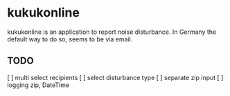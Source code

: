 # kukukonline

kukukonline is an application to report noise disturbance.
In Germany the default way to do so, seems to be via email.

## TODO

[ ] multi select recipients
[ ] select disturbance type
[ ] separate zip input
[ ] logging zip, DateTime
